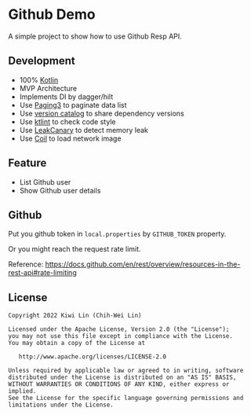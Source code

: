 # Github Demo

A simple project to show how to use Github Resp API. 

## Development

 + 100% [Kotlin](https://kotlinlang.org/)
 + MVP Architecture
 + Implements DI by dagger/hilt
 + Use [Paging3](https://developer.android.com/topic/libraries/architecture/paging/v3-overview) to paginate data list
 + Use [version catalog](https://docs.gradle.org/current/userguide/platforms.html) to share dependency versions
 + Use [ktlint](https://github.com/pinterest/ktlint) to check code style
 + Use [LeakCanary](https://square.github.io/leakcanary/) to detect memory leak 
 + Use [Coil](https://github.com/coil-kt/coil) to load network image

## Feature

 + List Github user
 + Show Github user details

## Github 

Put you github token in `local.properties` by `GITHUB_TOKEN` property.

Or you might reach the request rate limit.

Reference: https://docs.github.com/en/rest/overview/resources-in-the-rest-api#rate-limiting

## License

```
Copyright 2022 Kiwi Lin (Chih-Wei Lin)

Licensed under the Apache License, Version 2.0 (the "License");
you may not use this file except in compliance with the License.
You may obtain a copy of the License at

   http://www.apache.org/licenses/LICENSE-2.0

Unless required by applicable law or agreed to in writing, software
distributed under the License is distributed on an "AS IS" BASIS,
WITHOUT WARRANTIES OR CONDITIONS OF ANY KIND, either express or implied.
See the License for the specific language governing permissions and
limitations under the License.
```